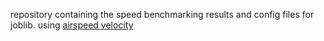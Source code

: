 repository containing the speed benchmarking results and config files for joblib.
using [airspeed velocity](https://asv.readthedocs.io/en/stable/)
